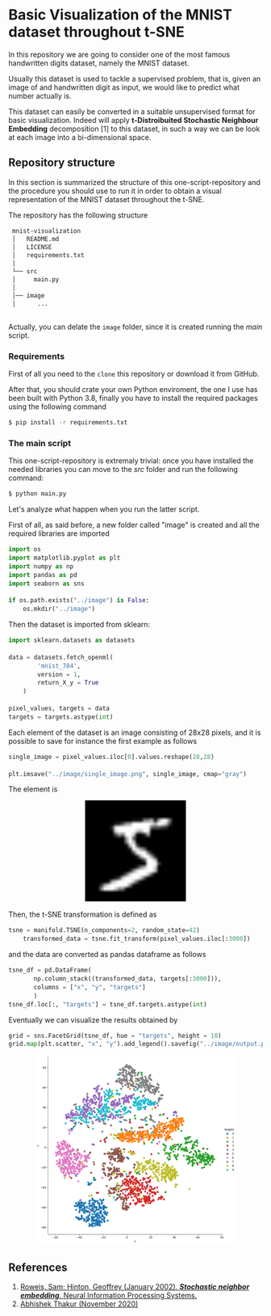 # Basic Visualization of the MNIST dataset throughout t-SNE
In this repository we are going to consider one of the most famous handwritten digits dataset, namely the MNIST dataset.

Usually this dataset is used to tackle a supervised problem, that is, given an image of and handwritten digit as input, we would like to predict what number actually is.

This dataset can easily be converted in a suitable unsupervised format for basic visualization. Indeed will apply **t-Distroibuited Stochastic Neighbour Embedding** decomposition [1] to this dataset, in such a way we can be look at each image into a bi-dimensional space.
## Repository structure
In this section is summarized the structure of this one-script-repository and the procedure you should use to run it in order to obtain a visual representation of the MNIST dataset throughout the t-SNE.

The repository has the following structure
```
 mnist-visualization
 │   README.md
 │   LICENSE    
 │   requirements.txt
 |
 └── src
 │     main.py
 │   
 │── image
 │      ...
 
```
Actually, you can delate the ```image``` folder, since it is created running the *main* script.

### Requirements
First of all you need to the ```clone``` this repository or download it from GitHub.

After that, you should crate your own Python enviroment, the one I use has been built with Python 3.8, finally you have to install the required packages using the following command
```bash 
$ pip install -r requirements.txt
```
### The main script

This one-script-repository is extremaly trivial: once you have installed the needed libraries you can move to the *src* folder and run the following command:
```bash
$ python main.py
```
Let's analyze what happen when you run the latter script.

First of all, as said before, a new folder called "image" is created and all the required libraries are imported

```python
import os
import matplotlib.pyplot as plt
import numpy as np
import pandas as pd
import seaborn as sns

if os.path.exists("../image") is False:
    os.mkdir("../image")
```

Then the dataset is imported from sklearn:
```python
import sklearn.datasets as datasets

data = datasets.fetch_openml(
        'mnist_784',
        version = 1,
        return_X_y = True
    )

pixel_values, targets = data
targets = targets.astype(int)

```
Each element of the dataset is an image consisting of 28x28 pixels, and it is possible to save for instance the first example as follows
```python
single_image = pixel_values.iloc[0].values.reshape(28,28)

plt.imsave("../image/single_image.png", single_image, cmap="gray")
```
The element is 
<p align="center">
  <img src="image/single_image.png" alt="Sublime's custom image" width="200"/>
</p>

Then, the t-SNE transformation is defined as
```python
tsne = manifold.TSNE(n_components=2, random_state=42)
    transformed_data = tsne.fit_transform(pixel_values.iloc[:3000])
```

 and the data are converted as pandas dataframe as follows
 ```python
 tsne_df = pd.DataFrame(
        np.column_stack((transformed_data, targets[:3000])),
        columns = ["x", "y", "targets"]
        )
tsne_df.loc[:, "targets"] = tsne_df.targets.astype(int)
 ```

 Eventually we can visualize the results obtained by

 ```python
 grid = sns.FacetGrid(tsne_df, hue = "targets", height = 10)
grid.map(plt.scatter, "x", "y").add_legend().savefig("../image/output.png")
 
 ```
<p align="center">
  <img src="image/output.png" alt="Sublime's custom image" width="400"/>
</p>





## References
1. [Roweis, Sam; Hinton, Geoffrey (January 2002). ***Stochastic neighbor embedding***. Neural Information Processing Systems.](https://cs.nyu.edu/~roweis/papers/sne_final.pdf)
2. [Abhishek Thakur (November 2020)](https://github.com/abhishekkrthakur/approachingalmost/blob/master/AAAMLP.pdf)